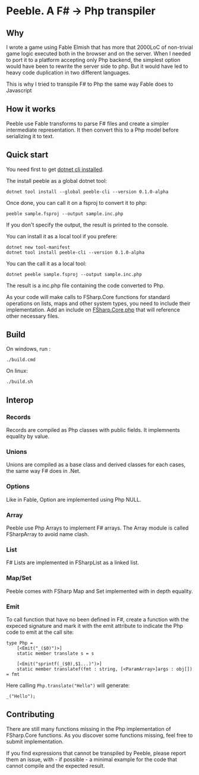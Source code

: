 # Peeble. A F# -> Php transpiler

## Why

I wrote a game using Fable Elmish that has more that 2000LoC of non-trivial game logic executed both in the browser and on the server. When I needed to port it to a platform accepting only Php backend, the simplest option would have been to rewrite the server side to php. But it would have led to heavy code duplication in two different languages.

This is why I tried to transpile F# to Php the same way Fable does to Javascript

## How it works

Peeble use Fable transforms to parse F# files and create a simpler intermediate representation. It then convert this to a Php model before serializing it to text.


## Quick start

You need first to get [dotnet cli installed](https://dotnet.microsoft.com/download).

The install peeble as a global dotnet tool:

    dotnet tool install --global peeble-cli --version 0.1.0-alpha

Once done, you can call it on a fsproj to convert it to php:

    peeble sample.fsproj --output sample.inc.php

If you don't specify the output, the result is printed to the console.

You can install it as a local tool if you prefere:

    dotnet new tool-manifest
    dotnet tool install peeble-cli --version 0.1.0-alpha 

You can the call it as a local tool:

    dotnet peeble sample.fsproj --output sample.inc.php

The result is a inc.php file containing the code converted to Php.

As your code will make calls to FSharp.Core functions for standard operations on lists, maps and other system types, you need to include their implementation. Add an include on [FSharp.Core.php](./tree/master/src/FSharp.Core) that will reference other necessary files.

## Build

On windows, run :

    ./build.cmd

On linux:

    ./build.sh

## Interop

### Records

Records are compiled as Php classes with public fields. It implemnents equality by value.

### Unions

Unions are compiled as a base class and derived classes for each cases, the same way F# does in .Net.

### Options

Like in Fable, Option are implemented using Php NULL.

### Array

Peeble use Php Arrays to implement F# arrays. The Array module is called FSharpArray to avoid name clash.

### List

F# Lists are implemented in FSharpList as a linked list.

### Map/Set

Peeble comes with FSharp Map and Set implemented with in depth equality.

### Emit

To call function that have no been defined in F#, create a function with the expeced signature and mark it with the emit attribute to indicate the Php code to emit at the call site:

    type Php =
        [<Emit("_($0)")>]
        static member translate s = s

        [<Emit("sprintf(_($0),$1...)")>]
        static member translatef(fmt : string, [<ParamArray>]args : obj[]) = fmt

Here calling `Php.translate("Hello")` will generate:

    _("Hello");

## Contributing

There are still many functions missing in the Php implementation of FSharp.Core functions. As you discover some functions missing, feel free to submit implementation.

If you find expressions that cannot be transpiled by Peeble, please report them an issue, with - if possible - a minimal example for the code that cannot compile and the expected result.